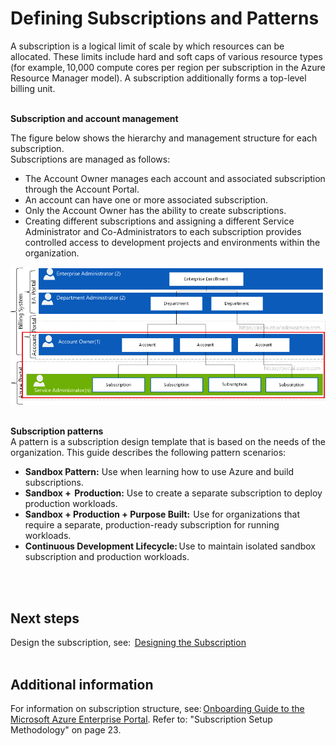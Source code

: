 # Defining Subscriptions and Patterns 


A subscription is a logical limit of scale by which resources can be allocated. These limits include hard and soft caps of various resource types (for example, 10,000 compute cores per region per subscription in the Azure Resource Manager model). A subscription 
additionally forms a top-level billing unit.    
<br />
<br />

**Subscription and account management**  

The figure below shows the hierarchy and management structure for each subscription.  
Subscriptions are managed as follows:  
- The Account Owner manages each account and associated subscription through the Account Portal. 
- An account can have one or more associated subscription.   
- Only the Account Owner has the ability to create subscriptions.   
- Creating different subscriptions and assigning a different Service Administrator and Co-Administrators to each subscription 
provides controlled access to development projects and environments within the organization.  

![ManagementSubscriptionHeirarchy](https://github.com/alvarovitta/Enrollment-and-Subscription/blob/master/_images/ManageSubscrHeirarchy.png)
<br />
<br />

**Subscription patterns**   
A pattern is a subscription design template that is based on the needs of the organization. This guide describes the following pattern 
scenarios: 
- **Sandbox Pattern:** Use when learning how to use Azure and build subscriptions.    
- **Sandbox +  Production:** Use to create a separate subscription to deploy production workloads.  
- **Sandbox + Production + Purpose Built:**  Use for organizations that require a separate, production-ready subscription for running 
workloads.  
- **Continuous Development Lifecycle:** Use to maintain isolated sandbox subscription and production workloads.
<br />
<br />

## Next steps  
Design the subscription, see:  [Designing the Subscription](https://github.com/alvarovitta/Enrollment-and-Subscription/blob/master/2.1-Designing-the-Subscription.md)  
<br />
<br />


## Additional information  
For information on subscription structure, see: [Onboarding Guide to the Microsoft Azure Enterprise Portal](https://eaportalonboardingvideos.blob.core.windows.net/onboardingvideos/AzureDirectEACustomerOnboardingGuide_En.pdf). Refer to: "Subscription Setup Methodology" on page 23.  


  
